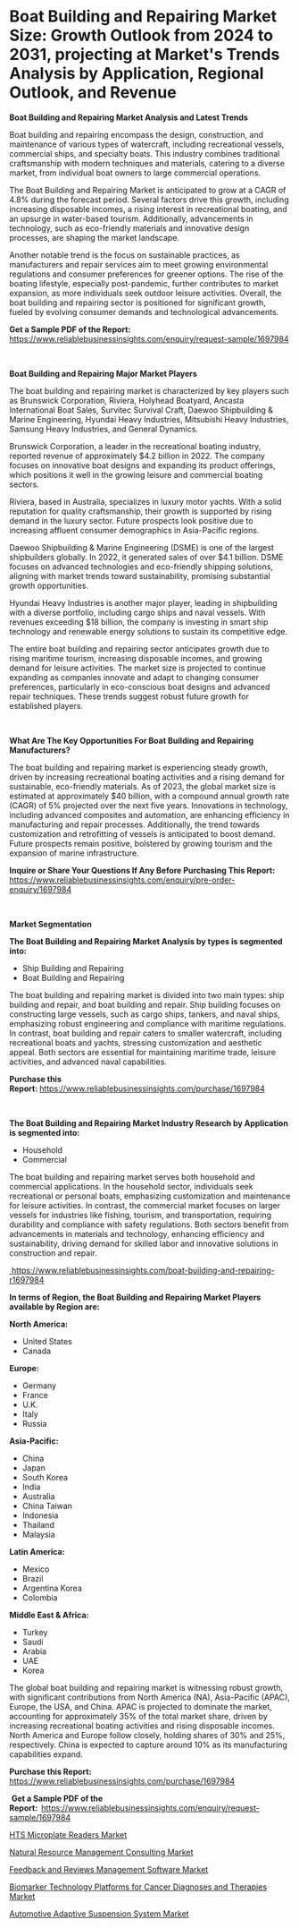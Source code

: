 <p><h1>Boat Building and Repairing Market Size: Growth Outlook from 2024 to 2031, projecting at Market's Trends Analysis by Application, Regional Outlook, and Revenue</h1></p><p><strong>Boat Building and Repairing Market Analysis and Latest Trends</strong></p>
<p><p>Boat building and repairing encompass the design, construction, and maintenance of various types of watercraft, including recreational vessels, commercial ships, and specialty boats. This industry combines traditional craftsmanship with modern techniques and materials, catering to a diverse market, from individual boat owners to large commercial operations.</p><p>The Boat Building and Repairing Market is anticipated to grow at a CAGR of 4.8% during the forecast period. Several factors drive this growth, including increasing disposable incomes, a rising interest in recreational boating, and an upsurge in water-based tourism. Additionally, advancements in technology, such as eco-friendly materials and innovative design processes, are shaping the market landscape. </p><p>Another notable trend is the focus on sustainable practices, as manufacturers and repair services aim to meet growing environmental regulations and consumer preferences for greener options. The rise of the boating lifestyle, especially post-pandemic, further contributes to market expansion, as more individuals seek outdoor leisure activities. Overall, the boat building and repairing sector is positioned for significant growth, fueled by evolving consumer demands and technological advancements.</p></p>
<p><strong>Get a Sample PDF of the Report:&nbsp;</strong> <a href="https://www.reliablebusinessinsights.com/enquiry/request-sample/1697984?utm_campaign=1113&utm_medium=2&utm_source=Github&utm_content=ia&utm_term=12122024&utm_id=boat-building-and-repairing">https://www.reliablebusinessinsights.com/enquiry/request-sample/1697984</a></p>
<p>&nbsp;</p>
<p><strong>Boat Building and Repairing Major Market Players</strong></p>
<p><p>The boat building and repairing market is characterized by key players such as Brunswick Corporation, Riviera, Holyhead Boatyard, Ancasta International Boat Sales, Survitec Survival Craft, Daewoo Shipbuilding & Marine Engineering, Hyundai Heavy Industries, Mitsubishi Heavy Industries, Samsung Heavy Industries, and General Dynamics. </p><p>Brunswick Corporation, a leader in the recreational boating industry, reported revenue of approximately $4.2 billion in 2022. The company focuses on innovative boat designs and expanding its product offerings, which positions it well in the growing leisure and commercial boating sectors. </p><p>Riviera, based in Australia, specializes in luxury motor yachts. With a solid reputation for quality craftsmanship, their growth is supported by rising demand in the luxury sector. Future prospects look positive due to increasing affluent consumer demographics in Asia-Pacific regions.</p><p>Daewoo Shipbuilding & Marine Engineering (DSME) is one of the largest shipbuilders globally. In 2022, it generated sales of over $4.1 billion. DSME focuses on advanced technologies and eco-friendly shipping solutions, aligning with market trends toward sustainability, promising substantial growth opportunities.</p><p>Hyundai Heavy Industries is another major player, leading in shipbuilding with a diverse portfolio, including cargo ships and naval vessels. With revenues exceeding $18 billion, the company is investing in smart ship technology and renewable energy solutions to sustain its competitive edge.</p><p>The entire boat building and repairing sector anticipates growth due to rising maritime tourism, increasing disposable incomes, and growing demand for leisure activities. The market size is projected to continue expanding as companies innovate and adapt to changing consumer preferences, particularly in eco-conscious boat designs and advanced repair techniques. These trends suggest robust future growth for established players.</p></p>
<p>&nbsp;</p>
<p><strong>What Are The Key Opportunities For Boat Building and Repairing Manufacturers?</strong></p>
<p><p>The boat building and repairing market is experiencing steady growth, driven by increasing recreational boating activities and a rising demand for sustainable, eco-friendly materials. As of 2023, the global market size is estimated at approximately $40 billion, with a compound annual growth rate (CAGR) of 5% projected over the next five years. Innovations in technology, including advanced composites and automation, are enhancing efficiency in manufacturing and repair processes. Additionally, the trend towards customization and retrofitting of vessels is anticipated to boost demand. Future prospects remain positive, bolstered by growing tourism and the expansion of marine infrastructure.</p></p>
<p><strong>Inquire or Share Your Questions If Any Before Purchasing This Report:</strong> <a href="https://www.reliablebusinessinsights.com/enquiry/pre-order-enquiry/1697984?utm_campaign=1113&utm_medium=2&utm_source=Github&utm_content=ia&utm_term=12122024&utm_id=boat-building-and-repairing">https://www.reliablebusinessinsights.com/enquiry/pre-order-enquiry/1697984</a></p>
<p>&nbsp;</p>
<p><strong>Market Segmentation</strong></p>
<p><strong>The Boat Building and Repairing Market Analysis by types is segmented into:</strong></p>
<p><ul><li>Ship Building and Repairing</li><li>Boat Building and Repairing</li></ul></p>
<p><p>The boat building and repairing market is divided into two main types: ship building and repair, and boat building and repair. Ship building focuses on constructing large vessels, such as cargo ships, tankers, and naval ships, emphasizing robust engineering and compliance with maritime regulations. In contrast, boat building and repair caters to smaller watercraft, including recreational boats and yachts, stressing customization and aesthetic appeal. Both sectors are essential for maintaining maritime trade, leisure activities, and advanced naval capabilities.</p></p>
<p><strong>Purchase this Report:&nbsp;</strong><a href="https://www.reliablebusinessinsights.com/purchase/1697984?utm_campaign=1113&utm_medium=2&utm_source=Github&utm_content=ia&utm_term=12122024&utm_id=boat-building-and-repairing">https://www.reliablebusinessinsights.com/purchase/1697984</a></p>
<p>&nbsp;</p>
<p><strong>The Boat Building and Repairing Market Industry Research by Application is segmented into:</strong></p>
<p><ul><li>Household</li><li>Commercial</li></ul></p>
<p><p>The boat building and repairing market serves both household and commercial applications. In the household sector, individuals seek recreational or personal boats, emphasizing customization and maintenance for leisure activities. In contrast, the commercial market focuses on larger vessels for industries like fishing, tourism, and transportation, requiring durability and compliance with safety regulations. Both sectors benefit from advancements in materials and technology, enhancing efficiency and sustainability, driving demand for skilled labor and innovative solutions in construction and repair.</p></p>
<p><a href="https://www.reliablebusinessinsights.com/boat-building-and-repairing-r1697984?utm_campaign=1113&utm_medium=2&utm_source=Github&utm_content=ia&utm_term=12122024&utm_id=boat-building-and-repairing">&nbsp;https://www.reliablebusinessinsights.com/boat-building-and-repairing-r1697984</a></p>
<p><strong>In terms of Region, the Boat Building and Repairing Market Players available by Region are:</strong></p>
<p>
    <p> <strong> North America: </strong>
        <ul>
            <li>United States</li>
            <li>Canada</li>
        </ul>
        </p> 
    <p> <strong> Europe: </strong>
        <ul>
            <li>Germany</li>
            <li>France</li>
            <li>U.K.</li>
            <li>Italy</li>
            <li>Russia</li>
        </ul>
        </p> 
    <p> <strong> Asia-Pacific: </strong>
        <ul>
            <li>China</li>
            <li>Japan</li>
            <li>South Korea</li>
            <li>India</li>
            <li>Australia</li>
            <li>China Taiwan</li>
            <li>Indonesia</li>
            <li>Thailand</li>
            <li>Malaysia</li>
        </ul>
        </p> 
    <p> <strong> Latin America: </strong>
        <ul>
            <li>Mexico</li>
            <li>Brazil</li>
            <li>Argentina Korea</li>
            <li>Colombia</li>
        </ul>
        </p> 
    <p> <strong> Middle East & Africa: </strong>
        <ul>
            <li>Turkey</li>
            <li>Saudi</li>
            <li>Arabia</li>
            <li>UAE</li>
            <li>Korea</li>
        </ul>
    </p>
    </p>
<p><p>The global boat building and repairing market is witnessing robust growth, with significant contributions from North America (NA), Asia-Pacific (APAC), Europe, the USA, and China. APAC is projected to dominate the market, accounting for approximately 35% of the total market share, driven by increasing recreational boating activities and rising disposable incomes. North America and Europe follow closely, holding shares of 30% and 25%, respectively. China is expected to capture around 10% as its manufacturing capabilities expand.</p></p>
<p><strong>Purchase this Report: </strong><a href="https://www.reliablebusinessinsights.com/purchase/1697984?utm_campaign=1113&utm_medium=2&utm_source=Github&utm_content=ia&utm_term=12122024&utm_id=boat-building-and-repairing">https://www.reliablebusinessinsights.com/purchase/1697984</a></p>
<p>&nbsp;<strong>Get a Sample PDF of the Report:&nbsp;&nbsp;</strong><a href="https://www.reliablebusinessinsights.com/enquiry/request-sample/1697984?utm_campaign=1113&utm_medium=2&utm_source=Github&utm_content=ia&utm_term=12122024&utm_id=boat-building-and-repairing">https://www.reliablebusinessinsights.com/enquiry/request-sample/1697984</a></p>
<p><strong></strong></p>
<p><p><a href="https://github.com/GenaGaines34/Market-Research-Report-List-1/blob/main/hts-microplate-readers-market.md?utm_campaign=1113&utm_medium=2&utm_source=Github&utm_content=ia&utm_term=12122024&utm_id=boat-building-and-repairing">HTS Microplate Readers Market</a></p><p><a href="https://www.linkedin.com/pulse/f-my-mkt-intel-xkfif?utm_campaign=1113&utm_medium=2&utm_source=Github&utm_content=ia&utm_term=12122024&utm_id=boat-building-and-repairing">Natural Resource Management Consulting Market</a></p><p><a href="https://www.linkedin.com/pulse/f-my-mkt-intel-xkfif?utm_campaign=1113&utm_medium=2&utm_source=Github&utm_content=ia&utm_term=12122024&utm_id=boat-building-and-repairing">Feedback and Reviews Management Software Market</a></p><p><a href="https://github.com/seanmcma708/Market-Research-Report-List-1/blob/main/biomarker-technology-platforms-for-cancer-diagnoses-and-therapies-market.md?utm_campaign=1113&utm_medium=2&utm_source=Github&utm_content=ia&utm_term=12122024&utm_id=boat-building-and-repairing">Biomarker Technology Platforms for Cancer Diagnoses and Therapies Market</a></p><p><a href="https://www.linkedin.com/pulse/f-my-mkt-intel-xkfif?utm_campaign=1113&utm_medium=2&utm_source=Github&utm_content=ia&utm_term=12122024&utm_id=boat-building-and-repairing">Automotive Adaptive Suspension System Market</a></p></p>